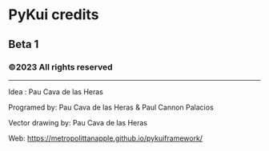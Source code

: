 # PyKui credits
## Beta 1
### ©2023 All rights reserved

---

Idea : Pau Cava de las Heras

Programed by: Pau Cava de las Heras & Paul Cannon Palacios

Vector drawing by: Pau Cava de las Heras

Web: https://metropolittanapple.github.io/pykuiframework/
